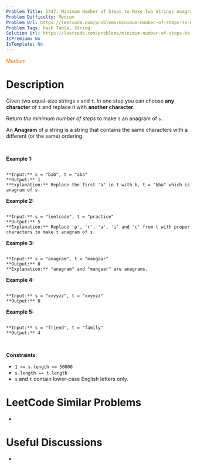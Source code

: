 ```yaml
---
Problem Title: 1347. Minimum Number of Steps to Make Two Strings Anagram
Problem Difficulty: Medium
Problem Url: https://leetcode.com/problems/minimum-number-of-steps-to-make-two-strings-anagram/
Problem Tags: Hash Table, String
Solution Url: https://leetcode.com/problems/minimum-number-of-steps-to-make-two-strings-anagram/solution/
IsPremium: No
IsTemplate: No
---
```


<span style="color: rgb(239, 108, 0);">Medium</span>

# Description

Given two equal-size strings `s` and `t`. In one step you can choose **any character** of `t` and replace it with **another character**.


Return *the minimum number of steps* to make `t` an anagram of `s`.


An **Anagram** of a string is a string that contains the same characters with a different (or the same) ordering.


 


**Example 1:**



```

**Input:** s = "bab", t = "aba"
**Output:** 1
**Explanation:** Replace the first 'a' in t with b, t = "bba" which is anagram of s.

```

**Example 2:**



```

**Input:** s = "leetcode", t = "practice"
**Output:** 5
**Explanation:** Replace 'p', 'r', 'a', 'i' and 'c' from t with proper characters to make t anagram of s.

```

**Example 3:**



```

**Input:** s = "anagram", t = "mangaar"
**Output:** 0
**Explanation:** "anagram" and "mangaar" are anagrams. 

```

**Example 4:**



```

**Input:** s = "xxyyzz", t = "xxyyzz"
**Output:** 0

```

**Example 5:**



```

**Input:** s = "friend", t = "family"
**Output:** 4

```

 


**Constraints:**


* `1 <= s.length <= 50000`
* `s.length == t.length`
* `s` and `t` contain lower-case English letters only.




# LeetCode Similar Problems

- []()

# Useful Discussions

- []()
